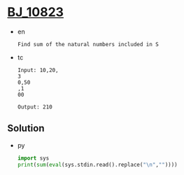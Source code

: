# [BJ_10823](https://acmicpc.net/problem/10823)

* en

  ```en
  Find sum of the natural numbers included in S
  ```

* tc

  ```tc
  Input: 10,20,
  3
  0,50
  ,1
  00

  Output: 210
  ```

## Solution

* py

  ```py
  import sys
  print(sum(eval(sys.stdin.read().replace("\n",""))))
  ```
